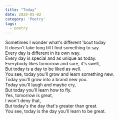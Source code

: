 ```yaml
---
title: "Today"
date: 2020-05-02
category: 'Poetry'
tags:
  - poetry
---
```


Sometimes I wonder what's different 'bout today\
It doesn't take long till I find something to say.\
Every day is different in its own way.<!--excerpt-->\
Every day is special and as unique as today.\
Everybody likes tomorrow and sure, it's swell,\
But today is a day to be liked as well.\
You see, today you'll grow and learn something new.\
Today you'll grow into a brand new you.\
Today you'll laugh and maybe cry,\
But today you'll learn how to fly.\
Yes, tomorrow is great,\
I won't deny that,\
But today's the day that's greater than great.\
You see, today is the day you'll learn to be great.
